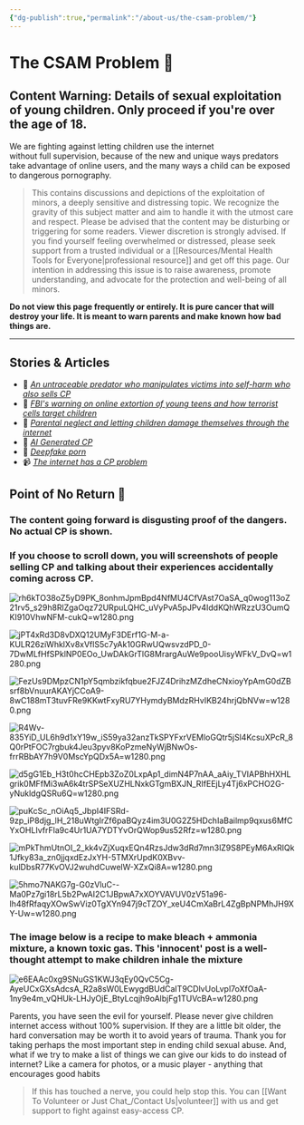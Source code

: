 ```yaml
---
{"dg-publish":true,"permalink":"/about-us/the-csam-problem/"}
---
```


# The CSAM Problem 🦋

## Content Warning: Details of sexual exploitation of young children. Only proceed if you're over the age of 18.

We are fighting against letting children use the internet without full supervision, because of the new and unique ways predators take advantage of online users, and the many ways a child can be exposed to dangerous pornography.

> This contains discussions and depictions of the exploitation of minors, a deeply sensitive and distressing topic. We recognize the gravity of this subject matter and aim to handle it with the utmost care and respect. Please be advised that the content may be disturbing or triggering for some readers. Viewer discretion is strongly advised. If you find yourself feeling overwhelmed or distressed, please seek support from a trusted individual or a [[Resources/Mental Health Tools for Everyone\|professional resource]] and get off this page. Our intention in addressing this issue is to raise awareness, promote understanding, and advocate for the protection and well-being of all minors. 

**Do not view this page frequently or entirely. It is pure cancer that will destroy your life. It is meant to warn parents and make known how bad things are.**

---
## Stories & Articles

- 📖 *[An untraceable predator who manipulates victims into self-harm who also sells CP](https://docs.google.com/document/d/1ajeAM9wI4LRpr7paxqMZoDb84Aup650lVprhFgiMA-Y/edit?usp=sharing)* 
- 📰 *[FBI's warning on online extortion of young teens and how terrorist cells target children](https://www.ic3.gov/PSA/2023/PSA230912)*
- 📰 *[Parental neglect and letting children damage themselves through the internet](https://safekidsthrive.org/the-report/introduction/other-warning-signs/)*
- 📰 *[AI Generated CP](https://www.wired.com/story/generative-ai-images-child-sexual-abuse/)*
- 📰 *[Deepfake porn](https://www.dazeddigital.com/science-tech/article/55926/1/inside-the-disturbing-rise-of-deepfake-porn)*
- 📹 *[The internet has a CP problem](https://youtu.be/6g9B8oBjf14)*
## Point of No Return 🛑

### The content going forward is disgusting proof of the dangers. No actual CP is shown.

### If you choose to scroll down, you will screenshots of people selling CP and talking about their experiences accidentally coming across CP.

![rh6kTO38oZ5yD9PK_8onhmJpmBpd4NfMU4CfVAst7OaSA_q0wog113oZ21rv5_s29h8RlZgaOqz72URpuLQHC_uVyPvA5pJPv4IddKQhWRzzU3OumQKI910VhwNFM-cukQ=w1280.png](/img/user/rh6kTO38oZ5yD9PK_8onhmJpmBpd4NfMU4CfVAst7OaSA_q0wog113oZ21rv5_s29h8RlZgaOqz72URpuLQHC_uVyPvA5pJPv4IddKQhWRzzU3OumQKI910VhwNFM-cukQ=w1280.png)

![jPT4xRd3D8vDXQ12UMyF3DErf1G-M-a-KULR26ziWhklXv8xVflS5c7yAk10GRwUQwsvzdPD_0-7DwMLfHfSPklNP0EOo_UwDAkGrTlG8MrargAuWe9pooUisyWFkV_DvQ=w1280.png](/img/user/jPT4xRd3D8vDXQ12UMyF3DErf1G-M-a-KULR26ziWhklXv8xVflS5c7yAk10GRwUQwsvzdPD_0-7DwMLfHfSPklNP0EOo_UwDAkGrTlG8MrargAuWe9pooUisyWFkV_DvQ=w1280.png)

![FezUs9DMpzCN1pY5qmbzikfqbue2FJZ4DrihzMZdheCNxioyYpAmG0dZBsrf8bVnuurAKAYjCCoA9-8wC188mT3tuvFRe9KKwtFxyRU7YHymdyBMdzRHvIKB24hrjQbNVw=w1280.png](/img/user/FezUs9DMpzCN1pY5qmbzikfqbue2FJZ4DrihzMZdheCNxioyYpAmG0dZBsrf8bVnuurAKAYjCCoA9-8wC188mT3tuvFRe9KKwtFxyRU7YHymdyBMdzRHvIKB24hrjQbNVw=w1280.png)

![R4Wv-835YiD_UL6h9d1xY19w_iS59ya32anzTkSPYFxrVEMloGQtr5jSl4KcsuXPcR_8Q0rPtFOC7rgbuk4Jeu3pyv8KoPzmeNyWjBNwOs-frrRBbAY7h9V0MscYpQDx5A=w1280.png](/img/user/R4Wv-835YiD_UL6h9d1xY19w_iS59ya32anzTkSPYFxrVEMloGQtr5jSl4KcsuXPcR_8Q0rPtFOC7rgbuk4Jeu3pyv8KoPzmeNyWjBNwOs-frrRBbAY7h9V0MscYpQDx5A=w1280.png)

![d5gG1Eb_H3t0hcCHEpb3ZoZ0LxpAp1_dimN4P7nAA_aAiy_TVIAPBhHXHLgrik0MFfMi3wA6k4trSPSeXUZHLNxkGTgmBXJN_RIfEEjLy4Tj6xPCHO2G-yNukldgQSRu6Q=w1280.png](/img/user/d5gG1Eb_H3t0hcCHEpb3ZoZ0LxpAp1_dimN4P7nAA_aAiy_TVIAPBhHXHLgrik0MFfMi3wA6k4trSPSeXUZHLNxkGTgmBXJN_RIfEEjLy4Tj6xPCHO2G-yNukldgQSRu6Q=w1280.png)

![puKcSc_nOiAq5_JbpI4IFSRd-9zp_iP8djg_lH_218uWtgIrZf6paBQyz4im3U0G2Z5HDchIaBailmp9qxus6MfCYxOHLIvfrFla9c4Ur1UA7YDTYvOrQWop9us52Rfz=w1280.png](/img/user/puKcSc_nOiAq5_JbpI4IFSRd-9zp_iP8djg_lH_218uWtgIrZf6paBQyz4im3U0G2Z5HDchIaBailmp9qxus6MfCYxOHLIvfrFla9c4Ur1UA7YDTYvOrQWop9us52Rfz=w1280.png)

![mPkThmUtnOI_2_kk4vZjXuqxEQn4RzsJdw3dRd7mn3lZ9S8PEyM6AxRlQk1Jfky83a_zn0jjqxdEzJxYH-5TMXrUpdK0XBvv-kulDbsR77KvOVJ2wuhdCuwelW-XZxQi8A=w1280.png](/img/user/mPkThmUtnOI_2_kk4vZjXuqxEQn4RzsJdw3dRd7mn3lZ9S8PEyM6AxRlQk1Jfky83a_zn0jjqxdEzJxYH-5TMXrUpdK0XBvv-kulDbsR77KvOVJ2wuhdCuwelW-XZxQi8A=w1280.png)

![5hmo7NAKG7g-G0zVluC--Ma0Pz7gi18rL5b2PwAI2C1JBpwA7xXOYVAVUV0zV51a96-lh48fRfaqyXOwSwViz0TgXYn947j9cTZOY_xeU4CmXaBrL4ZgBpNPMhJH9XY-Uw=w1280.png](/img/user/5hmo7NAKG7g-G0zVluC--Ma0Pz7gi18rL5b2PwAI2C1JBpwA7xXOYVAVUV0zV51a96-lh48fRfaqyXOwSwViz0TgXYn947j9cTZOY_xeU4CmXaBrL4ZgBpNPMhJH9XY-Uw=w1280.png)

### The image below is a recipe to make bleach + ammonia mixture, a known toxic gas. This 'innocent' post is a well-thought attempt to make children inhale the mixture

![e6EAAc0xg9SNuGS1KWJ3qEy0QvC5Cg-AyeUCxGXsAdcsA_R2a8sW0LEwygdBUdCaIT9CDlvUoLvpl7oXfOaA-1ny9e4m_vQHUk-LHJyOjE_BtyLcqjh9oAlbjFg1TUVcBA=w1280.png](/img/user/e6EAAc0xg9SNuGS1KWJ3qEy0QvC5Cg-AyeUCxGXsAdcsA_R2a8sW0LEwygdBUdCaIT9CDlvUoLvpl7oXfOaA-1ny9e4m_vQHUk-LHJyOjE_BtyLcqjh9oAlbjFg1TUVcBA=w1280.png)

Parents, you have seen the evil for yourself. Please never give children internet access without 100% supervision. If they are a little bit older, the hard conversation may be worth it to avoid years of trauma. Thank you for taking perhaps the most important step in ending child sexual abuse. And, what if we try to make a list of things we can give our kids to do instead of internet? Like a camera for photos, or a music player - anything that encourages good habits

> If this has touched a nerve, you could help stop this. You can [[Want To Volunteer or Just Chat_/Contact Us\|volunteer]] with us and get support to fight against easy-access CP.